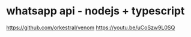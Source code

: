 # whatsapp api - nodejs + typescript

https://github.com/orkestral/venom
https://youtu.be/uCoSzw9L0SQ